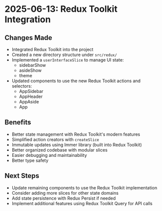 # 2025-06-13: Redux Toolkit Integration

## Changes Made

* Integrated Redux Toolkit into the project
* Created a new directory structure under `src/redux/`
* Implemented a `userInterfaceSlice` to manage UI state:
  * sidebarShow
  * asideShow
  * theme
* Updated components to use the new Redux Toolkit actions and selectors:
  * AppSidebar
  * AppHeader
  * AppAside
  * App

## Benefits

* Better state management with Redux Toolkit's modern features
* Simplified action creators with `createSlice`
* Immutable updates using Immer library (built into Redux Toolkit)
* Better organized codebase with modular slices
* Easier debugging and maintainability
* Better type safety

## Next Steps

* Update remaining components to use the Redux Toolkit implementation
* Consider adding more slices for other state domains
* Add state persistence with Redux Persist if needed
* Implement additional features using Redux Toolkit Query for API calls 